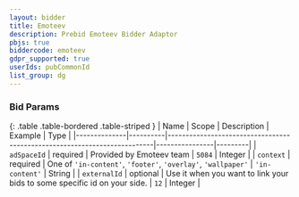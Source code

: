 ```yaml
---
layout: bidder
title: Emoteev
description: Prebid Emoteev Bidder Adaptor
pbjs: true
biddercode: emoteev
gdpr_supported: true
userIds: pubCommonId
list_group: dg
---
```


### Bid Params

{: .table .table-bordered .table-striped }
| Name         | Scope    | Description                                                              | Example        | Type    |
|--------------|----------|--------------------------------------------------------------------------|----------------|---------|
| `adSpaceId`  | required | Provided by Emoteev team                                                 | `5084`         | Integer |
| `context`    | required | One of `'in-content'`, `'footer'`, `'overlay'`, `'wallpaper'`            | `'in-content'` | String  |
| `externalId` | optional | Use it when you want to link your bids to some specific id on your side. | `12`           | Integer |
